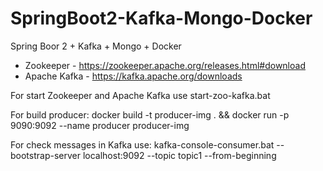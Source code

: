 # SpringBoot2-Kafka-Mongo-Docker
Spring Boor 2 + Kafka + Mongo + Docker

- Zookeeper - https://zookeeper.apache.org/releases.html#download
- Apache Kafka - https://kafka.apache.org/downloads

For start Zookeeper and Apache Kafka use start-zoo-kafka.bat

For build producer: 
docker build 
-t producer-img . 
&& docker run 
-p 9090:9092
--name producer
producer-img 

For check messages in Kafka use: kafka-console-consumer.bat --bootstrap-server localhost:9092 --topic topic1 --from-beginning
